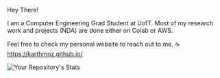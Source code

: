 Hey There!

I am a Computer Engineering Grad Student at UofT. Most of my research work and projects (NDA) are done either on Colab or AWS. 

Feel free to check my personal website to reach out to me. ☕ https://karthmnz.github.io/

![Your Repository's Stats](https://github-readme-stats.vercel.app/api?username=karthmnz&show_icons=true)
